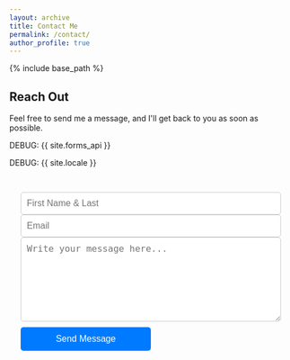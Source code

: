 ```yaml
---
layout: archive
title: Contact Me
permalink: /contact/
author_profile: true
---
```

{% include base_path %}

## Reach Out

Feel free to send me a message, and I'll get back to you as soon as possible.

<!-- Debugging -->

<p>DEBUG: {{ site.forms_api }}</p> 

<p>DEBUG: {{ site.locale }}</p>

<style>
    .contact-container {
        display: flex;
        justify-content: center;
        align-items: center;
        width: 100%;
        padding: 10px 0;
    }

    .contact-form {
        width: 100%;
        max-width: 500px;
        padding: 20px;
        background: transparent; /* Remove the white background */
        border-radius: 10px;
        box-shadow: none; /* Optionally remove the shadow */
    }

    .contact-form input, 
    .contact-form textarea {
        width: 100%;
        padding: 10px;
        border: 1px solid #ccc;
        border-radius: 5px;
        font-size: 16px;
        transition: all 0.3s ease-in-out;
    }

    .contact-form input:focus, 
    .contact-form textarea:focus {
        border-color: #007bff;
        outline: none;
        box-shadow: 0px 0px 8px rgba(0, 123, 255, 0.2);
    }

    .contact-form textarea {
        height: 150px;
        resize: vertical;
    }

    .contact-form button {
        display: block;
        width: 50%;
        padding: 12px;
        background: #007bff;
        color: white;
        font-size: 16px;
        border: none;
        border-radius: 5px;
        cursor: pointer;
        transition: background 0.3s ease-in-out;
        margin-top: 10px;
    }

    .contact-form button:hover {
        background: #0056b3;
    }
</style>

<div class="contact-container">
    <form class="contact-form" action="{{ site.forms_api }}" method="POST">
        <input type="text" id="name" name="name" placeholder="First Name & Last" required>
        <input type="email" id="email" name="email" placeholder="Email" required>
        <textarea id="message" name="message" placeholder="Write your message here..." required></textarea>
        <button type="submit">Send Message</button>
    </form>
</div>

<br />

<br />